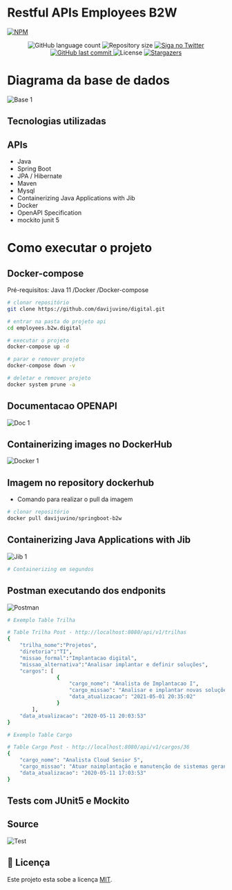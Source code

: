 # Restful APIs Employees B2W
[![NPM](https://img.shields.io/npm/l/react)](https://github.com/devsuperior/sds1-wmazoni/blob/master/LICENSE) 

<p align="center">
  <img alt="GitHub language count" src="https://img.shields.io/github/languages/count/tgmarinho/README-ecoleta?color=%2304D361">

  <img alt="Repository size" src="https://img.shields.io/github/repo-size/tgmarinho/README-ecoleta">

  <a href="https://www.twitter.com/tgmarinho/">
    <img alt="Siga no Twitter" src="https://img.shields.io/twitter/url?url=https%3A%2F%2Fgithub.com%2Ftgmarinho%2FREADME-ecoleta">
  </a>
  
  <a href="https://github.com/tgmarinho/README-ecoleta/commits/master">
    <img alt="GitHub last commit" src="https://img.shields.io/github/last-commit/tgmarinho/README-ecoleta">
  </a>
    
   <img alt="License" src="https://img.shields.io/badge/license-MIT-brightgreen">
   <a href="https://github.com/tgmarinho/README-ecoleta/stargazers">
    <img alt="Stargazers" src="https://img.shields.io/github/stars/tgmarinho/README-ecoleta?style=social">
  </a>
</p>

# Diagrama da base de dados
![Base 1](https://github.com/davijuvino/digital/blob/main/assets/diagrama_base.png)

## Tecnologias utilizadas
## APIs
- Java
- Spring Boot
- JPA / Hibernate
- Maven
- Mysql
- Containerizing Java Applications with Jib
- Docker
- OpenAPI Specification
- mockito junit 5

# Como executar o projeto

## Docker-compose
Pré-requisitos: Java 11 /Docker /Docker-compose

```bash
# clonar repositório
git clone https://github.com/davijuvino/digital.git

# entrar na pasta do projeto api
cd employees.b2w.digital

# executar o projeto
docker-compose up -d

# parar e remover projeto
docker-compose down -v

# deletar e remover projeto
docker system prune -a
```

## Documentacao OPENAPI
![Doc 1](https://github.com/davijuvino/digital/blob/main/assets/OpenApi.png)

## Containerizing images no DockerHub
![Docker 1](https://github.com/davijuvino/digital/blob/main/assets/dockerhub.png)
## Imagem no repository dockerhub
- Comando para realizar o pull da imagem
```bash
# clonar repositório
docker pull davijuvino/springboot-b2w
```
## Containerizing Java Applications with Jib
![Jib 1](https://github.com/davijuvino/digital/blob/main/assets/jib_container.png)
```bash
# Containerizing em segundos
```

## Postman executando dos endponits
![Postman](https://github.com/davijuvino/digital/blob/main/assets/postman_api.jpg)
```bash
# Exemplo Table Trilha
```
```bash
# Table Trilha Post - http://localhost:8080/api/v1/trilhas
{
    "trilha_nome":"Projetos",
    "diretoria":"TI",
    "missao_formal":"Implantacao digital",
    "missao_alternativa":"Analisar implantar e definir soluções",
    "cargos": [
                {  
                    "cargo_nome": "Analista de Implantacao I",
                    "cargo_missao": "Analisar e implantar novas soluções",
                    "data_atualizacao": "2021-05-01 20:35:02"
                }
        ],
    "data_atualizacao": "2020-05-11 20:03:53"   
}
```
```bash
# Exemplo Table Cargo
```
```bash
# Table Cargo Post - http://localhost:8080/api/v1/cargos/36
{
    "cargo_nome": "Analista Cloud Senior 5",
    "cargo_missao": "Atuar naimplantação e manutenção de sistemas gerando logicamente as\naplicações informatizadas, apoiando a concepção, estabelecendo o fluxo e os procedimentos.",
    "data_atualizacao": "2020-05-11 17:03:53"
}
```
## Tests com JUnit5 e Mockito
## Source
 ![Test](https://github.com/davijuvino/digital/blob/main/assets/Tests.png)


## 📝 Licença

Este projeto esta sobe a licença [MIT](./LICENSE).
